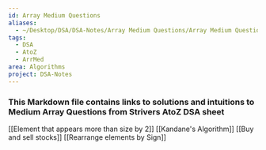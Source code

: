 ```yaml
---
id: Array Medium Questions
aliases:
  - ~/Desktop/DSA/DSA-Notes/Array Medium Questions/Array Medium Questions.md
tags:
  - DSA
  - AtoZ
  - ArrMed
area: Algorithms
project: DSA-Notes
---
```

### This Markdown file contains links to solutions and intuitions to Medium Array Questions from Strivers AtoZ DSA sheet

[[Element that appears more than size by 2]]
[[Kandane's Algorithm]]
[[Buy and sell stocks]]
[[Rearrange elements by Sign]]